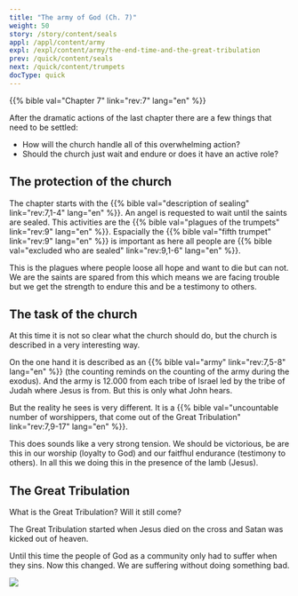 ```yaml
---
title: "The army of God (Ch. 7)"
weight: 50
story: /story/content/seals
appl: /appl/content/army
expl: /expl/content/army/the-end-time-and-the-great-tribulation
prev: /quick/content/seals
next: /quick/content/trumpets
docType: quick
---
```


{{% bible val="Chapter 7" link="rev:7" lang="en" %}}

After the dramatic actions of the last chapter there are a few things that need to be settled:
- How will the church handle all of this overwhelming action?
- Should the church just wait and endure or does it have an active role?

## The protection of the church

The chapter starts with the {{% bible val="description of sealing" link="rev:7,1-4" lang="en" %}}. An angel is requested to wait until the saints are sealed. This activities are the {{% bible val="plagues of the trumpets" link="rev:9" lang="en" %}}. Espacially the {{% bible val="fifth trumpet" link="rev:9" lang="en" %}} is important as here all people are {{% bible val="excluded who are sealed" link="rev:9,1-6" lang="en" %}}.

This is the plagues where people loose all hope and want to die but can not. We are the saints are spared from this which means we are facing trouble but we get the strength to endure this and be a testimony to others.

## The task of the church

At this time it is not so clear what the church should do, but the church is described in a very interesting way.

On the one hand it is described as an {{% bible val="army" link="rev:7,5-8" lang="en" %}} (the counting reminds on the counting of the army during the exodus). And the army is 12.000 from each tribe of Israel led by the tribe of Judah where Jesus is from. But this is only what John hears. 

But the reality he sees is very different. It is a {{% bible val="uncountable number of worshippers, that come out of the Great Tribulation" link="rev:7,9-17" lang="en" %}}. 

This does sounds like a very strong tension. We should be victorious, be are this in our worship (loyalty to God) and our faitfhul endurance (testimony to others). In all this we doing this in the presence of the lamb (Jesus).

## The Great Tribulation

What is the Great Tribulation? Will it still come? 

The Great Tribulation started when Jesus died on the cross and Satan was kicked out of heaven.

Until this time the people of God as a community only had to suffer when they sins. Now this changed. We are suffering without doing something bad.

![](/image/Drangsal_en.jpg)